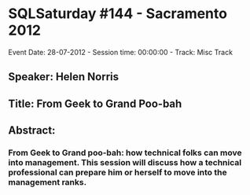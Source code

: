 # SQLSaturday #144 - Sacramento 2012
Event Date: 28-07-2012 - Session time: 00:00:00 - Track: Misc Track
## Speaker: Helen Norris
## Title: From Geek to Grand Poo-bah
## Abstract:
### From Geek to Grand poo-bah: how technical folks can move into management.  This session will discuss how a technical professional can prepare him or herself to move into the management ranks.
